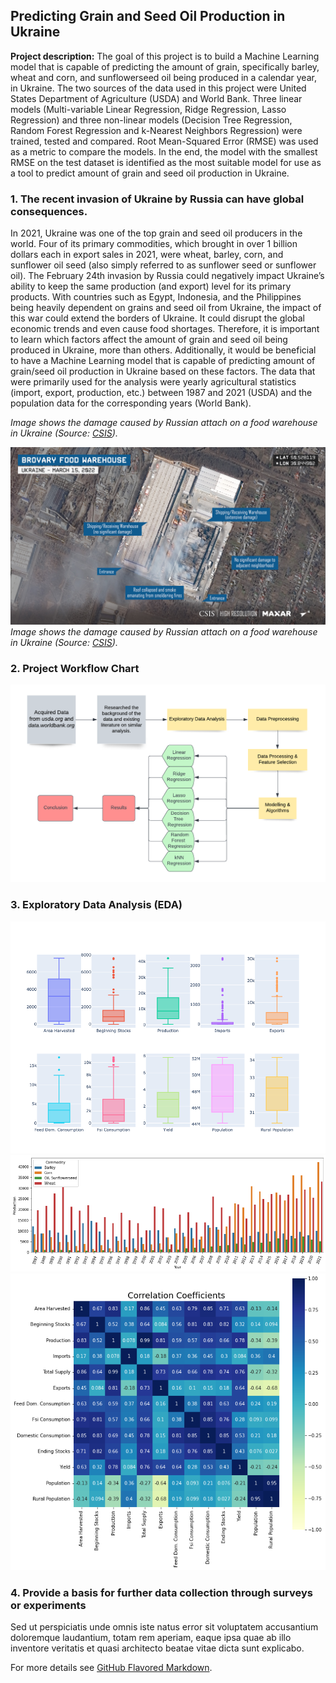 ## Predicting Grain and Seed Oil Production in Ukraine

**Project description:** The goal of this project is to build a Machine Learning model that is capable of predicting the amount of grain, specifically barley, wheat and corn, and sunflowerseed oil being produced in a calendar year, in Ukraine. The two sources of the data used in this project were United States Department of Agriculture (USDA) and World Bank. Three linear models (Multi-variable Linear Regression, Ridge Regression, Lasso Regression) and three non-linear models (Decision Tree Regression, Random Forest Regression and k-Nearest Neighbors Regression) were trained, tested and compared. Root Mean-Squared Error (RMSE) was used as a metric to compare the models. In the end, the model with the smallest RMSE on the test dataset is identified as the most suitable model for use as a tool to predict amount of grain and seed oil production in Ukraine.

### 1. The recent invasion of Ukraine by Russia can have global consequences.
In 2021, Ukraine was one of the top grain and seed oil producers in the world. Four of its primary commodities, which brought in over 1 billion dollars each in export sales in 2021, were wheat, barley, corn, and sunflower oil seed (also simply referred to as sunflower seed or sunflower oil). The February 24th invasion by Russia could negatively impact Ukraine’s ability to keep the same production (and export) level for its
primary products. With countries such as Egypt, Indonesia, and the Philippines being heavily dependent on grains and seed oil from Ukraine, the impact of this war could extend the borders of Ukraine. It could disrupt the global economic trends and even cause food shortages. Therefore, it is important to learn which factors affect the amount of grain and seed oil being produced in Ukraine, more than others. Additionally, it would be beneficial to have a Machine Learning model that is capable of predicting amount of grain/seed oil production in Ukraine based on these factors. The data that were primarily used for the analysis were yearly agricultural statistics (import, export, production, etc.) between 1987 and 2021 (USDA) and the population data for the corresponding years (World Bank).

<p><em>Image shows the damage caused by Russian attach on a food warehouse in Ukraine (Source: <a href=https://www.csis.org/analysis/spotlight-damage-ukraines-agricultural-infrastructure-russias-invasion>CSIS</a>).</em></p>
<img src="images/csis_russia_damages_ukraine_food_warehouse.jpeg?raw=true"/>
<figcaption><em>Image shows the damage caused by Russian attach on a food warehouse in Ukraine (Source: <a href=https://www.csis.org/analysis/spotlight-damage-ukraines-agricultural-infrastructure-russias-invasion>CSIS</a>).</em></figcaption>


### 2. Project Workflow Chart
<img src="images/Ukraine_project_workflow.png?raw=true"/>

### 3. Exploratory Data Analysis (EDA)

<img src="images/Ukraine_project_boxplots.png?raw=true"/>

<img src="images/Ukraine_project_commodityVsYear.png?raw=true"/>

<img src="images/Ukraine_project_heatmap.png?raw=true"/>

### 4. Provide a basis for further data collection through surveys or experiments

Sed ut perspiciatis unde omnis iste natus error sit voluptatem accusantium doloremque laudantium, totam rem aperiam, eaque ipsa quae ab illo inventore veritatis et quasi architecto beatae vitae dicta sunt explicabo. 

For more details see [GitHub Flavored Markdown](https://guides.github.com/features/mastering-markdown/).
